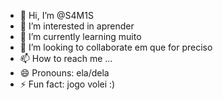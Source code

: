 - 👋 Hi, I’m @S4M1S
- 👀 I’m interested in aprender 
- 🌱 I’m currently learning muito
- 💞️ I’m looking to collaborate em que for preciso
- 📫 How to reach me ...
- 😄 Pronouns: ela/dela
- ⚡ Fun fact: jogo volei :)
                    

<!---
S4M1S/S4M1S is a ✨ special ✨ repository because its `README.md` (this file) appears on your GitHub profile.
You can click the Preview link to take a look at your changes.
--->
